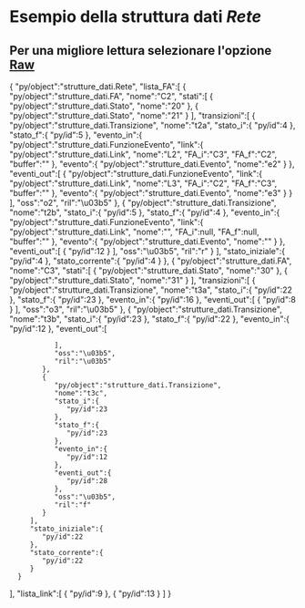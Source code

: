 # Esempio della struttura dati *Rete*
## Per una migliore lettura selezionare l'opzione [Raw](https://github.com/LorenzoSerina/progettoAlgoritmi/raw/main/rete_json.md)


{
   "py/object":"strutture_dati.Rete",
   "lista_FA":[
      {
         "py/object":"strutture_dati.FA",
         "nome":"C2",
         "stati":[
            {
               "py/object":"strutture_dati.Stato",
               "nome":"20"
            },
            {
               "py/object":"strutture_dati.Stato",
               "nome":"21"
            }
         ],
         "transizioni":[
            {
               "py/object":"strutture_dati.Transizione",
               "nome":"t2a",
               "stato_i":{
                  "py/id":4
               },
               "stato_f":{
                  "py/id":5
               },
               "evento_in":{
                  "py/object":"strutture_dati.FunzioneEvento",
                  "link":{
                     "py/object":"strutture_dati.Link",
                     "nome":"L2",
                     "FA_i":"C3",
                     "FA_f":"C2",
                     "buffer":""
                  },
                  "evento":{
                     "py/object":"strutture_dati.Evento",
                     "nome":"e2"
                  }
               },
               "eventi_out":[
                  {
                     "py/object":"strutture_dati.FunzioneEvento",
                     "link":{
                        "py/object":"strutture_dati.Link",
                        "nome":"L3",
                        "FA_i":"C2",
                        "FA_f":"C3",
                        "buffer":""
                     },
                     "evento":{
                        "py/object":"strutture_dati.Evento",
                        "nome":"e3"
                     }
                  }
               ],
               "oss":"o2",
               "ril":"\u03b5"
            },
            {
               "py/object":"strutture_dati.Transizione",
               "nome":"t2b",
               "stato_i":{
                  "py/id":5
               },
               "stato_f":{
                  "py/id":4
               },
               "evento_in":{
                  "py/object":"strutture_dati.FunzioneEvento",
                  "link":{
                     "py/object":"strutture_dati.Link",
                     "nome":"",
                     "FA_i":null,
                     "FA_f":null,
                     "buffer":""
                  },
                  "evento":{
                     "py/object":"strutture_dati.Evento",
                     "nome":""
                  }
               },
               "eventi_out":[
                  {
                     "py/id":12
                  }
               ],
               "oss":"\u03b5",
               "ril":"r"
            }
         ],
         "stato_iniziale":{
            "py/id":4
         },
         "stato_corrente":{
            "py/id":4
         }
      },
      {
         "py/object":"strutture_dati.FA",
         "nome":"C3",
         "stati":[
            {
               "py/object":"strutture_dati.Stato",
               "nome":"30"
            },
            {
               "py/object":"strutture_dati.Stato",
               "nome":"31"
            }
         ],
         "transizioni":[
            {
               "py/object":"strutture_dati.Transizione",
               "nome":"t3a",
               "stato_i":{
                  "py/id":22
               },
               "stato_f":{
                  "py/id":23
               },
               "evento_in":{
                  "py/id":16
               },
               "eventi_out":[
                  {
                     "py/id":8
                  }
               ],
               "oss":"o3",
               "ril":"\u03b5"
            },
            {
               "py/object":"strutture_dati.Transizione",
               "nome":"t3b",
               "stato_i":{
                  "py/id":23
               },
               "stato_f":{
                  "py/id":22
               },
               "evento_in":{
                  "py/id":12
               },
               "eventi_out":[
                  
               ],
               "oss":"\u03b5",
               "ril":"\u03b5"
            },
            {
               "py/object":"strutture_dati.Transizione",
               "nome":"t3c",
               "stato_i":{
                  "py/id":23
               },
               "stato_f":{
                  "py/id":23
               },
               "evento_in":{
                  "py/id":12
               },
               "eventi_out":{
                  "py/id":28
               },
               "oss":"\u03b5",
               "ril":"f"
            }
         ],
         "stato_iniziale":{
            "py/id":22
         },
         "stato_corrente":{
            "py/id":22
         }
      }
   ],
   "lista_link":[
      {
         "py/id":9
      },
      {
         "py/id":13
      }
   ]
}
